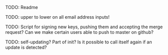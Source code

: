 TODO: Readme

TODO: upper to lower on all email address inputs!

TODO: Script for signing new keys, pushing them and accepting the merge request? Can we make certain users able to push to master on github?

TODO: self-updating? Part of init? Is it possible to call itself again if an update is detected?